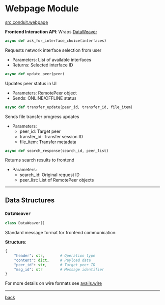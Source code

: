 # Webpage Module

[src.conduit.webpage](/src/conduit/webpage.py)

**Frontend Interaction API**: Wraps [DataWeaver](/docs/avails/wire.md#dataweaver)

```python
async def ask_for_interface_choice(interfaces)
```

Requests network interface selection from user

- Parameters: List of available interfaces
- Returns: Selected interface ID

```python
async def update_peer(peer)
```

Updates peer status in UI

- Parameters: RemotePeer object
- Sends: ONLINE/OFFLINE status

```python
async def transfer_update(peer_id, transfer_id, file_item)
```

Sends file transfer progress updates

- Parameters:
  - peer_id: Target peer
  - transfer_id: Transfer session ID
  - file_item: Transfer metadata

```python
async def search_response(search_id, peer_list)
```

Returns search results to frontend

- Parameters:
  - search_id: Original request ID
  - peer_list: List of RemotePeer objects

---

## Data Structures

### `DataWeaver`

```python
class DataWeaver()
```

Standard message format for frontend communication

**Structure:**

```python
{
    "header": str,       # Operation type
    "content": dict,     # Payload data
    "peer_id": str,      # Target peer ID
    "msg_id": str        # Message identifier
}
```

For more details on wire formats see [avails.wire](/docs/avails/wire.md)

---

[back](/docs/conduit/)

